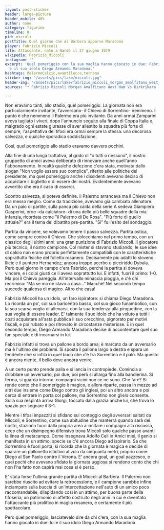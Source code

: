 ```yaml
---
layout: post-sticker
header: large-picture
header_mobile: 40%
author: none
category: figurine
timeline: 0
pid: miccoli
postTitle: Quel giorno che al Barbera apparve Maradona
player: Fabrizio Miccoli
life: Attaccante, nato a Nardò il 27 giugno 1979
wikipedia: Fabrizio_Miccoli
instagram: ''
excerpt: 'Quel pomeriggio con la sua maglia hanno giocato in due: Fabrizio Miccoli
  e il suo idolo Diego Armando Maradona.'
hashtags: PalermoCalcio,avantilecce,ternana
sticker-img: "/assets/pics/lake/miccoli.jpg"
header-img: "/assets/pics/lake/fabrizio_miccoli_morgan_amalfitano_west_ham_vs_birkrikara_-19933738812.jpg"
sources: "* Fabrizio Miccoli Morgan Amalfitano West Ham Vs Birkrikara - via [Wikipedia](https://commons.wikimedia.org/wiki/File:Fabrizio_Miccoli_Morgan_Amalfitano_West_Ham_Vs_Birkrikara_(19933738812).jpg)"

---
```

Non eravamo tanti, allo stadio, quel pomeriggio. La giornata non era particolarmente invitante, l'avversario- il Chievo di Sorrentino- nemmeno. Il punto è che nemmeno il Palermo era più invitante. Da anni ormai Zamparini aveva tagliato i viveri, dopo l'annuncio seguito alla finale di Coppa Italia e, malgrado ogni estate giurasse di aver allestito la squadra più forte di sempre, l'aspettativa dei tifosi era ormai sempre la stessa: una decorosa salvezza, e qualche sporadica soddisfazione.

Così, quel pomeriggio allo stadio eravamo davvero pochini.

Alla fine di una lunga trattativa, al grido di "o tutti o nessuno", il nostro gruppetto di amici aveva deliberato di rinnovare anche quell'anno l'abbonamento. In realtà qualche defezione c'era stata, motivata dallo slogan "Non voglio essere suo complice", riferito alle politiche del presidente, ma quel pomeriggio anche i dissidenti avevano deciso di acquistare il biglietto e di essere dei nostri. Evidentemente avevano avvertito che era il caso di esserci.

Scontro salvezza, si poteva definire. Il Palermo arrancava ma il Chievo non era messo meglio. Come da tradizione, avevamo già cambiato allenatore. Da un paio di partite, sulla panca più calda della serie A sedeva Giampiero Gasperini, eroe –da calciatore- di una delle più belle squadre della mia infanzia, ricordata come "il Palermo di De Rosa". "Più forte di quello attuale?" era il tema del dibattito pre-partita. "Si" fu l'esito del sondaggio.

Partita da vincere, se volevamo tenere il passo salvezza. Partita ostica, come sempre contro il Chievo. Che sblocchiamo nel primo tempo, con un classico degli ultimi anni: una gran punizione di Fabrizio Miccoli. Il giocatore più tecnico, il nostro campione. Col mister si stavano studiando, le sue idee di calcio non erano proprio perfettamente compatibili con le caratteristiche soprattutto fisiche del folletto rosanero. Decisamente più adatti lo sloveno Ilicic e il puntero Hernandez; ancora troppo acerbo u picciriddu Dybala. Però quel giorno in campo c'era Fabrizio, perché la partita si doveva vincere, e i colpi giusti ce li aveva soprattutto lui. E infatti, fuori il primo: 1-0. Ma poi il Chievo pareggia. All'intervallo minaccia pioggia, e c'è chi recrimina: "Ma se ma ne stavo a casa…" Macchè! Nel secondo tempo succede qualcosa di magico. Altro che casa!

Fabrizio Miccoli ha un idolo, un faro ispiratore: si chiama Diego Maradona. Lo ricorda un po', col suo baricentro basso, col suo gioco funambolico, con la sua scarsa voglia di allenarsi, con la sua tendenza alla pinguedine, con la sua voglia di essere leader. E' talmente il suo idolo che ha voluto a tutti i costi acquistare all'asta pubblica il suo orecchino, pignorato per motivi fiscali, e poi rubato e poi ritrovato in circostanze misteriose. E in quel secondo tempo, Diego Armando Maradona decise di accontentare quel suo fan speciale e di incarnarsi in lui.

Fabrizio infatti si trova un pallone a bordo area; è marcato da un avversario ma è l'ultimo dei problemi. Si sposta il pallone largo a destra e spara un fendente che si infila in quel buco che c'è fra Sorrentino e il palo. Ma questo è ancora niente, il bello deve ancora venire.

A un certo punto prende palla e si lancia in contropiede. Comincia a dribblare un avversario, poi due, poi però si allarga fino alla bandierina. Si ferma, si guarda intorno: compagni vicini non ce ne sono. Che fare? Si rende conto che il pomeriggio è magico, e allora riparte, passa in mezzo ad altri due insieme come Diego contro gli inglesi, poi un altro ancora e poi cerca di entrare in porta col pallone, ma Sorrentino non glielo consente. Sulla sua respinta arriva Giorgi, toccato dalla grazia anche lui, che trova lo spazio per segnare il 3-1.

Mentre i tifosi impazziti si sfidano sul conteggio degli avversari saltati da Miccoli, e Sorrentino, come sua abitudine che manterrà quando sarà dei nostri, staziona fuori dalla propria area a incitare i compagni alla riscossa, ecco che un disimpegno difensivo trova Miccoli solo qualche passo avanti la linea di metàcampo. Come insegnava Adolfo Celi in Amici miei, il genio si manifesta in un attimo, specie se c'è ancora Diego ad ispirarlo. Sa che Sorrentino è fuori porta, si ricorda che la giornata è magica e decide di sparare un pallonetto istintivo al volo da cinquanta metri, proprio come Diego al San Paolo contro il Verona. E' ancora goal, un goal pazzesco, e quei pochi che avevano sfidato la giornata uggiosa si rendono conto che chi non l'ha fatto non capirà mai cosa si è perso.

E' stata forse l'ultima grande partita di Miccoli al Barbera. Il Palermo non sarebbe riuscito ad evitare la retrocessione, e il campione sarebbe infine inciampato sulla buccia di un'intercettazione nell'auto di un amico poco raccomandabile, dilapidando così in un attimo, per buona parte della tifoseria, un patrimonio di affetto costruito negli anni in cui è diventato l'attaccante più prolifico in maglia rosanero, e certamente il più spettacolare.

Però quel pomeriggio, lasciatevelo dire da chi c'era, con la sua maglia hanno giocato in due: lui e il suo idolo Diego Armando Maradona.